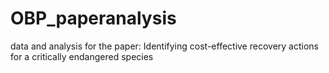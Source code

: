 # OBP_paperanalysis
data and analysis for the paper: Identifying cost-effective recovery actions for a critically endangered species
